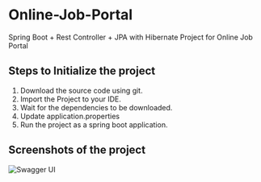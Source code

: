 # Online-Job-Portal
Spring Boot + Rest Controller + JPA with Hibernate Project for Online Job Portal
## Steps to Initialize the project
1. Download the source code using git.
2. Import the Project to your IDE.
3. Wait for the dependencies to be downloaded.
4. Update application.properties
5. Run the project as a spring boot application.

## Screenshots of the project
![Swagger UI](https://i.imgur.com/wC5vGiS.png)
